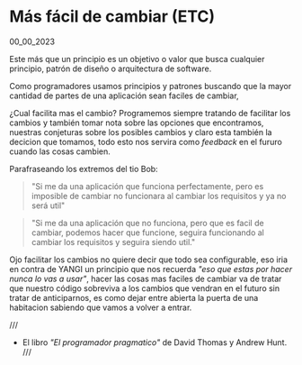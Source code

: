 # Más fácil de cambiar (ETC)
00_00_2023

Este más que un principio es un objetivo o valor que busca cualquier principio, patrón de diseño o arquitectura de software.

Como programadores usamos principios y patrones buscando que la mayor cantidad de partes de una aplicación sean faciles de cambiar, 

¿Cual facilita mas el cambio? Programemos siempre tratando de facilitar los cambios y también tomar nota sobre las opciones que encontramos, nuestras conjeturas sobre los posibles cambios y claro esta también la decicion que tomamos, todo esto nos servira como *feedback* en el fururo cuando las cosas cambien.
 
Parafraseando los extremos del tio Bob:

>"Si me da una aplicación que funciona perfectamente, pero es imposible de cambiar no funcionara al cambiar los requisitos y ya no será util"

>"Si me da una aplicación que no funciona, pero que es facil de cambiar, podemos hacer que funcione, seguira funcionando al cambiar los requisitos y seguira siendo util."

Ojo facilitar los cambios no quiere decir que todo sea configurable, eso iria en contra de YANGI un principio que nos recuerda *"eso que estas por hacer nunca lo vas a usar"*, hacer las cosas mas faciles de cambiar va de tratar que nuestro código sobreviva a los cambios que vendran en el futuro sin tratar de anticiparnos, es como dejar entre abierta la puerta de una habitacion sabiendo que vamos a volver a entrar.

///
* El libro *"El programador pragmatico"* de David Thomas y Andrew Hunt.
///